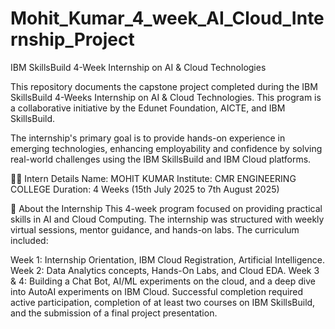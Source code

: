# Mohit_Kumar_4_week_AI_Cloud_Internship_Project
IBM SkillsBuild 4-Week Internship on AI &amp; Cloud Technologies

This repository documents the capstone project completed during the IBM SkillsBuild 4-Weeks Internship on AI & Cloud Technologies. This program is a collaborative initiative by the Edunet Foundation, AICTE, and IBM SkillsBuild.

The internship's primary goal is to provide hands-on experience in emerging technologies, enhancing employability and confidence by solving real-world challenges using the IBM SkillsBuild and IBM Cloud platforms.

👨‍💻 Intern Details
    Name: MOHIT KUMAR
    Institute: CMR ENGINEERING COLLEGE
    Duration: 4 Weeks (15th July 2025 to 7th August 2025)

📖 About the Internship
    This 4-week program focused on providing practical skills in AI and Cloud Computing. The internship was structured with weekly virtual sessions, mentor guidance, and hands-on labs. The curriculum included:

Week 1: Internship Orientation, IBM Cloud Registration, Artificial Intelligence.
Week 2: Data Analytics concepts, Hands-On Labs, and Cloud EDA.
Week 3 & 4: Building a Chat Bot, AI/ML experiments on the cloud, and a deep dive into AutoAI experiments on IBM Cloud.
Successful completion required active participation, completion of at least two courses on IBM SkillsBuild, and the submission of a final project presentation. 
